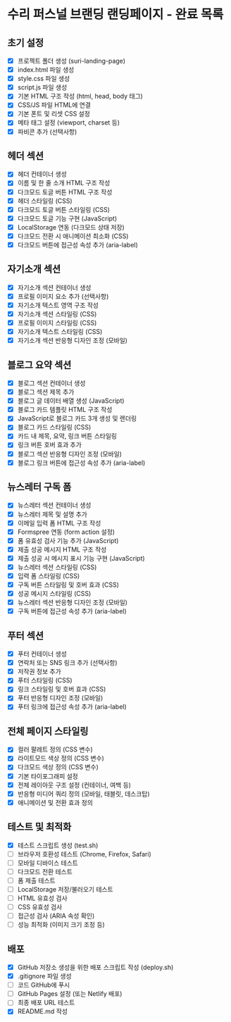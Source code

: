 # 수리 퍼스널 브랜딩 랜딩페이지 - 완료 목록

## 초기 설정

- [x] 프로젝트 폴더 생성 (suri-landing-page)
- [x] index.html 파일 생성
- [x] style.css 파일 생성
- [x] script.js 파일 생성
- [x] 기본 HTML 구조 작성 (html, head, body 태그)
- [x] CSS/JS 파일 HTML에 연결
- [x] 기본 폰트 및 리셋 CSS 설정
- [x] 메타 태그 설정 (viewport, charset 등)
- [x] 파비콘 추가 (선택사항)

## 헤더 섹션

- [x] 헤더 컨테이너 생성
- [x] 이름 및 한 줄 소개 HTML 구조 작성
- [x] 다크모드 토글 버튼 HTML 구조 작성
- [x] 헤더 스타일링 (CSS)
- [x] 다크모드 토글 버튼 스타일링 (CSS)
- [x] 다크모드 토글 기능 구현 (JavaScript)
- [x] LocalStorage 연동 (다크모드 상태 저장)
- [x] 다크모드 전환 시 애니메이션 최소화 (CSS)
- [x] 다크모드 버튼에 접근성 속성 추가 (aria-label)

## 자기소개 섹션

- [x] 자기소개 섹션 컨테이너 생성
- [x] 프로필 이미지 요소 추가 (선택사항)
- [x] 자기소개 텍스트 영역 구조 작성
- [x] 자기소개 섹션 스타일링 (CSS)
- [x] 프로필 이미지 스타일링 (CSS)
- [x] 자기소개 텍스트 스타일링 (CSS)
- [x] 자기소개 섹션 반응형 디자인 조정 (모바일)

## 블로그 요약 섹션

- [x] 블로그 섹션 컨테이너 생성
- [x] 블로그 섹션 제목 추가
- [x] 블로그 글 데이터 배열 생성 (JavaScript)
- [x] 블로그 카드 템플릿 HTML 구조 작성
- [x] JavaScript로 블로그 카드 3개 생성 및 렌더링
- [x] 블로그 카드 스타일링 (CSS)
- [x] 카드 내 제목, 요약, 링크 버튼 스타일링
- [x] 링크 버튼 호버 효과 추가
- [x] 블로그 섹션 반응형 디자인 조정 (모바일)
- [x] 블로그 링크 버튼에 접근성 속성 추가 (aria-label)

## 뉴스레터 구독 폼

- [x] 뉴스레터 섹션 컨테이너 생성
- [x] 뉴스레터 제목 및 설명 추가
- [x] 이메일 입력 폼 HTML 구조 작성
- [x] Formspree 연동 (form action 설정)
- [x] 폼 유효성 검사 기능 추가 (JavaScript)
- [x] 제출 성공 메시지 HTML 구조 작성
- [x] 제출 성공 시 메시지 표시 기능 구현 (JavaScript)
- [x] 뉴스레터 섹션 스타일링 (CSS)
- [x] 입력 폼 스타일링 (CSS)
- [x] 구독 버튼 스타일링 및 호버 효과 (CSS)
- [x] 성공 메시지 스타일링 (CSS)
- [x] 뉴스레터 섹션 반응형 디자인 조정 (모바일)
- [x] 구독 버튼에 접근성 속성 추가 (aria-label)

## 푸터 섹션

- [x] 푸터 컨테이너 생성
- [x] 연락처 또는 SNS 링크 추가 (선택사항)
- [x] 저작권 정보 추가
- [x] 푸터 스타일링 (CSS)
- [x] 링크 스타일링 및 호버 효과 (CSS)
- [x] 푸터 반응형 디자인 조정 (모바일)
- [x] 푸터 링크에 접근성 속성 추가 (aria-label)

## 전체 페이지 스타일링

- [x] 컬러 팔레트 정의 (CSS 변수)
- [x] 라이트모드 색상 정의 (CSS 변수)
- [x] 다크모드 색상 정의 (CSS 변수)
- [x] 기본 타이포그래피 설정
- [x] 전체 레이아웃 구조 설정 (컨테이너, 여백 등)
- [x] 반응형 미디어 쿼리 정의 (모바일, 태블릿, 데스크탑)
- [x] 애니메이션 및 전환 효과 정의

## 테스트 및 최적화

- [x] 테스트 스크립트 생성 (test.sh)
- [ ] 브라우저 호환성 테스트 (Chrome, Firefox, Safari)
- [ ] 모바일 디바이스 테스트
- [ ] 다크모드 전환 테스트
- [ ] 폼 제출 테스트
- [ ] LocalStorage 저장/불러오기 테스트
- [ ] HTML 유효성 검사
- [ ] CSS 유효성 검사
- [ ] 접근성 검사 (ARIA 속성 확인)
- [ ] 성능 최적화 (이미지 크기 조정 등)

## 배포

- [x] GitHub 저장소 생성을 위한 배포 스크립트 작성 (deploy.sh)
- [x] .gitignore 파일 생성
- [ ] 코드 GitHub에 푸시
- [ ] GitHub Pages 설정 (또는 Netlify 배포)
- [ ] 최종 배포 URL 테스트
- [x] README.md 작성 